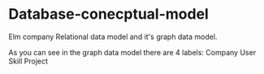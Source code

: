 # Database-conecptual-model
Elm company
Relational data model and it's graph data model.

As you can see in the graph data model there are 4 labels:
Company
User
Skill
Project
